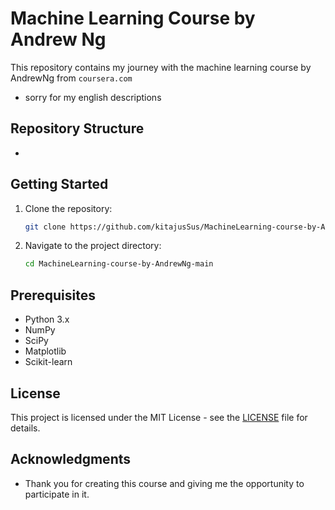 # Machine Learning Course by Andrew Ng

This repository contains my journey with the machine learning course by  AndrewNg from `coursera.com`
* sorry for my english descriptions
## Repository Structure

- 

## Getting Started

1. Clone the repository:
    ```bash
    git clone https://github.com/kitajusSus/MachineLearning-course-by-AndrewNg-main.git
    ```
2. Navigate to the project directory:
    ```bash
    cd MachineLearning-course-by-AndrewNg-main
    ```


## Prerequisites

- Python 3.x
- NumPy
- SciPy
- Matplotlib
- Scikit-learn

## License

This project is licensed under the MIT License - see the [LICENSE](LICENSE) file for details.

## Acknowledgments

- Thank you for creating this course and giving me the opportunity to participate in it.
